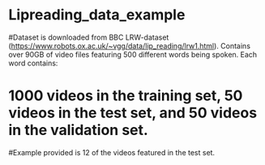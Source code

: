 # Lipreading_data_example
#Dataset is downloaded from BBC LRW-dataset (https://www.robots.ox.ac.uk/~vgg/data/lip_reading/lrw1.html). Contains over 90GB of video files featuring 500 different words being spoken. Each word contains:
# 1000 videos in the training set, 50 videos in the test set, and 50 videos in the validation set.
#Example provided is 12 of the videos featured in the test set. 
